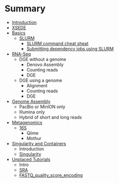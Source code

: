 # Summary

* [Introduction](README.md)
* [XSEDE](xsede.md)
* [Basics](Basics/basics.md)
  * [SLURM](Basics/slurm.md)
    * [SLURM command cheat sheat](Basics/slurm-cheatsheat.md)
    * [Submitting dependency jobs using SLURM](Basics/slurm-dependency.md)
* [RNA-Seq](RNA-Seq/RNA-SeqIntro.md)
  * DGE without a genome
    * Denovo Assembly
    * Counting reads
    * DGE
  * DGE using a genome
    * Alignment
    * Counting reads
    * DGE
* [Genome Assembly](GenomeAssembly/GenomeAssemblyIntro.md)
  * PacBio or MinION only
  * Illumina only
  * Hybrid of short and long reads
* [Metagenomics](Metagenomics/MetaGenomicsIntro.md)
  * [16S](16SIntro.md)
    * Qiime
    * Mothur
* [Singularity and Containers](singularity-and-containers.md)
  * Introduction
  * [Singularity](singularity.md)
* [Unplaced Tutorials](unplaced-tutorials.md)
  * Intro
  * [SRA](sra.md)
  * [FASTQ\_quality\_score\_encoding](fastqquality-score-encoding.md)

